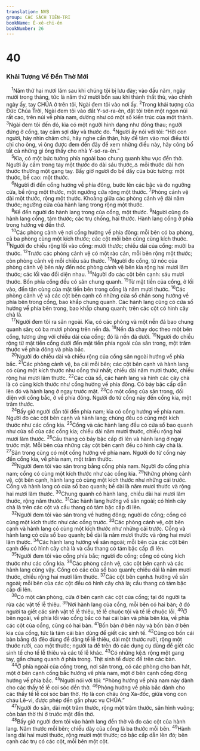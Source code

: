 ```yaml
---
translation: NVB
group: CÁC SÁCH TIÊN-TRI
bookName: Ê-xê-chi-ên 
bookNumber: 26
---
```


<div class="title"><h1>40</h1><h3>Khải Tượng Về Đền Thờ Mới </h3></div>
<span class="verse exe_40_1"> <sup>1</sup>Năm thứ hai mươi lăm sau khi chúng tôi bị lưu đày; vào đầu năm, ngày mười trong tháng, tức là năm thứ mười bốn sau khi thành thất thủ, vào chính ngày ấy, tay CHÚA ở trên tôi, Ngài đem tôi vào nơi ấy. </span>
<span class="verse exe_40_2"><sup>2</sup>Trong khải tượng của Đức Chúa Trời, Ngài đem tôi vào đất Y-sơ-ra-ên, đặt tôi trên một ngọn núi rất cao, trên núi về phía nam, dường như có một số kiến trúc của một thành. </span>
<span class="verse exe_40_3"><sup>3</sup>Ngài đem tôi đến đó, kìa có một người hình dạng như đồng thau; người đứng ở cổng, tay cầm sợi dây và thước đo. </span>
<span class="verse exe_40_4"><sup>4</sup>Người ấy nói với tôi: “Hỡi con người, hãy nhìn chăm chú, hãy nghe cẩn thận, hãy để tâm vào mọi điều tôi chỉ cho ông, vì ông được đem đến đây để xem những điều này, hãy công bố tất cả những gì ông thấy cho nhà Y-sơ-ra-ên.” <br/></span>
<span class="verse exe_40_5"> <sup>5</sup>Kìa, có một bức tường phía ngoài bao chung quanh khu vực đền thờ. Người ấy cầm trong tay một thước đo dài sáu thước,<a data-toggle="tooltip" data-placement="bottom" title="Một đơn vị đo chiều dài khoảng 44.40cm">⚓</a> mỗi thước dài hơn thước thường một gang tay. Bấy giờ người đo bề dầy của bức tường: một thước, bề cao: một thước. <br/></span>
<span class="verse exe_40_6"> <sup>6</sup>Người đi đến cổng hướng về phía đông, bước lên các bậc và đo ngưỡng cửa, bề rộng một thước, một ngưỡng cửa rộng một thước. </span>
<span class="verse exe_40_7"><sup>7</sup>Phòng cảnh vệ dài một thước, rộng một thước. Khoảng giữa các phòng cảnh vệ dài năm thước; ngưỡng cửa của hành lang trong rộng một thước. <br/></span>
<span class="verse exe_40_8"> <sup>8</sup>Kế đến người đo hành lang trong của cổng, một thước. </span>
<span class="verse exe_40_9"><sup>9</sup>Người cũng đo hành lang cổng, tám thước; các trụ chống, hai thước. Hành lang cổng ở phía trong hướng về đền thờ. <br/></span>
<span class="verse exe_40_10"> <sup>10</sup>Các phòng cảnh vệ nơi cổng hướng về phía đông: mỗi bên có ba phòng, cả ba phòng cùng một kích thước; các cột mỗi bên cũng cùng kích thước. </span>
<span class="verse exe_40_11"><sup>11</sup>Người đo chiều rộng lối vào cổng: mười thước; chiều dài của cổng: mười ba thước. </span>
<span class="verse exe_40_12"><sup>12</sup>Trước các phòng cảnh vệ có một rào cản, mỗi bên rộng một thước; còn phòng cảnh vệ mỗi chiều sáu thước. </span>
<span class="verse exe_40_13"><sup>13</sup>Người đo cổng, từ nóc của phòng cảnh vệ bên này đến nóc phòng cảnh vệ bên kia rộng hai mươi lăm thước; các lối vào đối diện nhau. </span>
<span class="verse exe_40_14"><sup>14</sup>Người đo các cột bên cạnh: sáu mươi thước. Bốn phía cổng đều có sân chung quanh. </span>
<span class="verse exe_40_15"><sup>15</sup>Từ mặt tiền của cổng, ở lối vào, đến tận cùng của mặt tiền bên trong cổng là năm mươi thước. </span>
<span class="verse exe_40_16"><sup>16</sup>Các phòng cảnh vệ và các cột bên cạnh có những cửa sổ chấn song hướng về phía bên trong cổng, bao khắp chung quanh. Các hành lang cũng có cửa sổ hướng về phía bên trong, bao khắp chung quanh; trên các cột có hình cây chà là. <br/></span>
<span class="verse exe_40_17"> <sup>17</sup>Người đem tôi ra sân ngoài. Kìa, có các phòng và một nền đá bao chung quanh sân; có ba mươi phòng trên nền đá. </span>
<span class="verse exe_40_18"><sup>18</sup>Nền đá chạy dọc theo một bên cổng, tương ứng với chiều dài của cổng; đó là nền đá dưới. </span>
<span class="verse exe_40_19"><sup>19</sup>Người đo chiều rộng từ mặt tiền cổng dưới đến mặt tiền phía ngoài của sân trong, một trăm thước về phía đông và phía bắc. <br/></span>
<span class="verse exe_40_20"> <sup>20</sup>Người đo chiều dài và chiều rộng của cổng sân ngoài hướng về phía bắc. </span>
<span class="verse exe_40_21"><sup>21</sup>Các phòng cảnh vệ, ba cái mỗi bên; các cột bên cạnh và hành lang có cùng một kích thước như cổng thứ nhất; chiều dài năm mươi thước, chiều rộng hai mươi lăm thước. </span>
<span class="verse exe_40_22"><sup>22</sup>Các cửa sổ, các hành lang và hình các cây chà là có cùng kích thước như cổng hướng về phía đông. Có bảy bậc cấp dẫn lên đó và hành lang ở ngay trước mặt. </span>
<span class="verse exe_40_23"><sup>23</sup>Có một cổng của sân trong, đối diện với cổng bắc, ở về phía đông. Người đo từ cổng này đến cổng kia, một trăm thước. <br/></span>
<span class="verse exe_40_24"> <sup>24</sup>Bấy giờ người dẫn tôi đến phía nam; kìa có cổng hướng về phía nam. Người đo các cột bên cạnh và hành lang; chúng đều có cùng một kích thước như các cổng kia. </span>
<span class="verse exe_40_25"><sup>25</sup>Cổng và các hành lang đều có cửa sổ bao quanh như cửa sổ của các cổng kia; chiều dài năm mươi thước, chiều rộng hai mươi lăm thước. </span>
<span class="verse exe_40_26"><sup>26</sup>Cầu thang có bảy bậc cấp đi lên và hành lang ở ngay trước mặt. Mỗi bên của những cây cột bên cạnh đều có hình cây chà là. </span>
<span class="verse exe_40_27"><sup>27</sup>Sân trong cũng có một cổng hướng về phía nam. Người đo từ cổng này đến cổng kia, về phía nam, một trăm thước. <br/></span>
<span class="verse exe_40_28"> <sup>28</sup>Người đem tôi vào sân trong bằng cổng phía nam. Người đo cổng phía nam; cổng có cùng một kích thước như các cổng kia. </span>
<span class="verse exe_40_29"><sup>29</sup>Những phòng cảnh vệ, cột bên cạnh, hành lang có cùng một kích thước như những cái trước. Cổng và hành lang có cửa sổ bao quanh; bề dài là năm mươi thước và rộng hai mươi lăm thước. </span>
<span class="verse exe_40_30"><sup>30</sup>Chung quanh có hành lang, chiều dài hai mươi lăm thước, rộng năm thước. </span>
<span class="verse exe_40_31"><sup>31</sup>Các hành lang hướng về sân ngoài; có hình cây chà là trên các cột và cầu thang có tám bậc cấp đi lên. <br/></span>
<span class="verse exe_40_32"> <sup>32</sup>Người đem tôi vào sân trong về hướng đông; người đo cổng; cổng có cùng một kích thước như các cổng trước. </span>
<span class="verse exe_40_33"><sup>33</sup>Các phòng cảnh vệ, cột bên cạnh và hành lang có cùng một kích thước như những cái trước. Cổng và hành lang có cửa sổ bao quanh; bề dài là năm mươi thước và rộng hai mươi lăm thước. </span>
<span class="verse exe_40_34"><sup>34</sup>Các hành lang hướng về sân ngoài; mỗi bên của các cột bên cạnh đều có hình cây chà là và cầu thang có tám bậc cấp đi lên. <br/></span>
<span class="verse exe_40_35"> <sup>35</sup>Người đem tôi vào cổng phía bắc; người đo cổng; cổng có cùng kích thước như các cổng kia. </span>
<span class="verse exe_40_36"><sup>36</sup>Các phòng cảnh vệ, các cột bên cạnh và các hành lang cũng vậy. Cổng có các cửa sổ bao quanh; chiều dài là năm mươi thước, chiều rộng hai mươi lăm thước. </span>
<span class="verse exe_40_37"><sup>37</sup>Các cột bên cạnh<a data-toggle="tooltip" data-placement="bottom" title="LXX: các hành lang">⚓</a> hướng về sân ngoài; mỗi bên của các cột đều có hình cây chà là; cầu thang có tám bậc cấp đi lên. <br/></span>
<span class="verse exe_40_38"> <sup>38</sup>Có một căn phòng, cửa ở bên cạnh các cột của cổng; tại đó người ta rửa các vật tế lễ thiêu. </span>
<span class="verse exe_40_39"><sup>39</sup>Nơi hành lang của cổng, mỗi bên có hai bàn; ở đó người ta giết các sinh vật tế lễ thiêu, tế lễ chuộc tội và tế lễ chuộc lỗi. </span>
<span class="verse exe_40_40"><sup>40</sup>Ở bên ngoài, về phía lối vào cổng bắc có hai cái bàn và phía bên kia, về phía các cột của cổng, cũng có hai bàn. </span>
<span class="verse exe_40_41"><sup>41</sup>Bốn bàn ở bên này và bốn bàn ở bên kia của cổng, tức là tám cái bàn dùng để giết các sinh tế. </span>
<span class="verse exe_40_42"><sup>42</sup>Cũng có bốn cái bàn bằng đá đẽo dùng để dâng tế lễ thiêu, dài một thước rưỡi, rộng một thước rưỡi, cao một thước; người ta để trên đó các dụng cụ dùng để giết các sinh tế cho tế lễ thiêu và các tế lễ khác. </span>
<span class="verse exe_40_43"><sup>43</sup>Có những kệ<a data-toggle="tooltip" data-placement="bottom" title="Bản dịch cổ Tg: móc">⚓</a> rộng một gang tay, gắn chung quanh ở phía trong. Thịt sinh tế được để trên các bàn. <br/></span>
<span class="verse exe_40_44"> <sup>44</sup>Ở phía ngoài của cổng trong, nơi sân trong, có các phòng cho ban hát, một ở bên cạnh cổng bắc hướng về phía nam, một ở bên cạnh cổng đông hướng về phía bắc. </span>
<span class="verse exe_40_45"><sup>45</sup>Người nói với tôi: “Phòng hướng về phía nam này dành cho các thầy tế lễ coi sóc đền thờ. </span>
<span class="verse exe_40_46"><sup>46</sup>Phòng hướng về phía bắc dành cho các thầy tế lễ coi sóc bàn thờ. Họ là con cháu ông Xa-đốc, giữa vòng con cháu Lê-vi, được phép đến gần phục vụ CHÚA.” <br/></span>
<span class="verse exe_40_47"> <sup>47</sup>Người đo sân, dài một trăm thước, rộng một trăm thước, sân hình vuông; còn bàn thờ thì ở trước mặt đền thờ. <br/></span>
<span class="verse exe_40_48"> <sup>48</sup>Bấy giờ người đem tôi vào hành lang đền thờ và đo các cột của hành lang. Năm thước mỗi bên; chiều dày của cổng là ba thước mỗi bên. </span>
<span class="verse exe_40_49"><sup>49</sup>Hành lang dài hai mươi thước, rộng mười một thước; có bậc cấp dẫn lên đó; bên cạnh các trụ có các cột, mỗi bên một cột. <br/></span>
